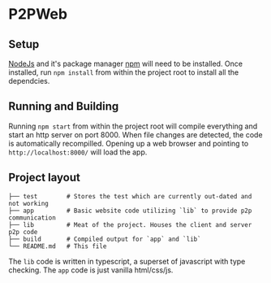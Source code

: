 # P2PWeb

## Setup

[NodeJs](https://nodejs.org/) and it's package manager [npm](http://blog.npmjs.org/post/85484771375/how-to-install-npm) will need to be installed. Once installed, run `npm install` from within the project root to install all the dependcies.


## Running and Building
Running `npm start` from within the project root will compile everything and start an http server on port 8000. When file changes are detected, the code is automatically recompilled.
Opening up a web browser and pointing to `http://localhost:8000/` will load the app.

## Project layout

```
├── test        # Stores the test which are currently out-dated and not working
├── app         # Basic website code utilizing `lib` to provide p2p communication
├── lib         # Meat of the project. Houses the client and server p2p code
├── build       # Compiled output for `app` and `lib`
└── README.md   # This file
```

The `lib` code is written in typescript, a superset of javascript with type checking. The `app` code is just vanilla html/css/js.
